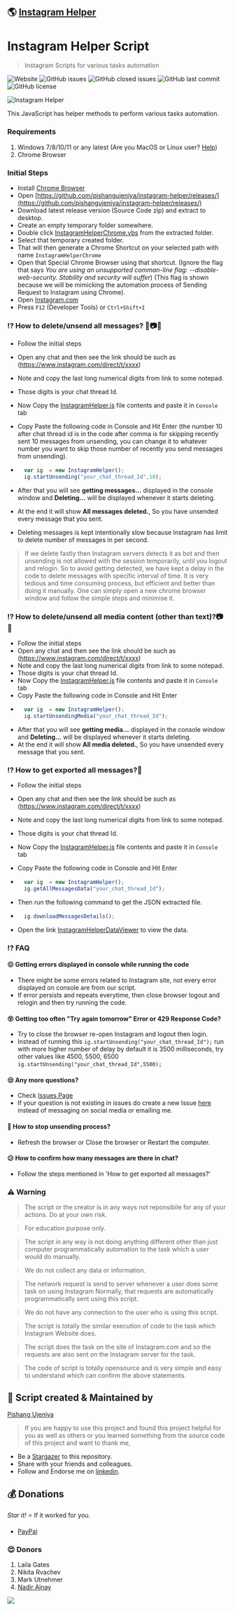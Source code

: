 ## 🌎 [Instagram Helper](https://pishangujeniya.github.io/instagram-helper/)

# Instagram Helper Script
> Instagram Scripts for various tasks automation

![Website](https://img.shields.io/website?url=https%3A%2F%2Fpishangujeniya.github.io%2Finstagram-helper%2F)
![GitHub issues](https://img.shields.io/github/issues/pishangujeniya/instagram-helper)
![GitHub closed issues](https://img.shields.io/github/issues-closed/pishangujeniya/instagram-helper)
![GitHub last commit](https://img.shields.io/github/last-commit/pishangujeniya/instagram-helper)
![GitHub license](https://img.shields.io/github/license/pishangujeniya/instagram-helper)

![Instagram Helper](./images/90143326-1e862a80-dd9b-11ea-9d6f-9365617c8ea1.png)

This JavaScript has helper methods to perform various tasks automation.

### Requirements

1. Windows 7/8/10/11 or any latest (Are you MacOS or Linux user? [Help](https://github.com/pishangujeniya/instagram-helper/issues/22#issuecomment-774589015))
2. Chrome Browser

### Initial Steps
- Install [Chrome Browser](https://www.google.com/intl/en_in/chrome/)
- Open [https://github.com/pishangujeniya/instagram-helper/releases/](https://github.com/pishangujeniya/instagram-helper/releases/)
- Download latest release version (Source Code zip) and extract to desktop.
- Create an empty temporary folder somewhere.
- Double click [InstagramHelperChrome.vbs](./InstagramHelperChrome.vbs) from the extracted folder.
- Select that temporary created folder.
- That will then generate a Chrome Shortcut on your selected path with name `InstagramHelperChrome`
- Open that Special Chrome Browser using that shortcut. (Ignore the flag that says _You are using an unsupported comman-line flag: --disable-web-security. Stability and security will suffer_) (This flag is shown because we will be mimicking the automation process of Sending Request to Instagram using Chrome).
- Open [Instagram.com](https://instagram.com)
- Press `F12` (Developer Tools) or `Ctrl+Shift+I`


### ⁉ How to delete/unsend all messages? 📃📷🎥
- Follow the initial steps
- Open any chat and then see the link should be such as (https://www.instagram.com/direct/t/xxxx)
- Note and copy the last long numerical digits from link to some notepad.
- Those digits is your chat thread Id.
- Now Copy the [InstagramHelper.js](./InstagramHelper.js) file contents and paste it in `Console` tab
- Copy Paste the following code in Console and Hit Enter (the number 10 after chat thread id is in the code after comma is for skipping recently sent 10 messages from unsending, you can change it to whatever number you want to skip those number of recently you send messages from unsending).
- ```javascript
    var ig  = new InstagramHelper();
    ig.startUnsending("your_chat_thread_Id",10);
    ```
- After that you will see **getting messages...** displayed in the console window and **Deleting...** will be displayed whenever it starts deleting.
- At the end it will show **All messages deleted.**, So you have unsended every message that you sent.

- Deleting messages is kept intentionally slow because Instagram has limit to delete number of messages in per second.
> If we delete fastly then Instagram servers detects it as bot and then unsending is not allowed with the session temporarily, until you logout and relogin. So to avoid getting detected, we have kept a delay in the code to delete messages with specific interval of time.
> It is very tedious and time consuming process, but efficient and better than doing it manually. One can simply open a new chrome browser window and follow the simple steps and minimise it.

### ⁉ How to delete/unsend all media content (other than text)?📷🎥
- Follow the initial steps
- Open any chat and then see the link should be such as (https://www.instagram.com/direct/t/xxxx)
- Note and copy the last long numerical digits from link to some notepad.
- Those digits is your chat thread Id.
- Now Copy the [InstagramHelper.js](./InstagramHelper.js) file contents and paste it in `Console` tab
- Copy Paste the following code in Console and Hit Enter
- ```javascript
    var ig  = new InstagramHelper();
    ig.startUnsendingMedia("your_chat_thread_Id");
    ```
- After that you will see **getting media...** displayed in the console window and **Deleting...** will be displayed whenever it starts deleting.
- At the end it will show **All media deleted.**, So you have unsended every message that you sent.

### ⁉ How to get exported all messages?💾
- Follow the initial steps
- Open any chat and then see the link should be such as (https://www.instagram.com/direct/t/xxxx)
- Note and copy the last long numerical digits from link to some notepad.
- Those digits is your chat thread Id.
- Now Copy the [InstagramHelper.js](./InstagramHelper.js) file contents and paste it in `Console` tab
- Copy Paste the following code in Console and Hit Enter
- ```javascript
    var ig  = new InstagramHelper();
    ig.getAllMessagesData("your_chat_thread_Id");
    ```
- Then run the following command to get the JSON extracted file.
- ```javascript
    ig.downloadMessagesDetails();
    ```

- Open the link [InstagramHelperDataViewer](./InstagramHelperDataViewer.html) to view the data.

### ⁉ FAQ

#### 😖 Getting errors displayed in console while running the code
- There might be some errors related to Instagram site, not every error displayed on console are from our script.
- If error persists and repeats everytime, then close browser logout and relogin and then try running the code.

#### 😵 Getting too often "Try again tomorrow" Error or 429 Response Code?
- Try to close the browser re-open Instagram and logout then login.
- Instead of running this `ig.startUnsending("your_chat_thread_Id");` run with more higher number of delay by default it is 3500 milliseconds, try other values like 4500, 5500, 6500 `ig.startUnsending("your_chat_thread_Id",5500);`

#### 😒 Any more questions?
- Check [Issues Page](https://github.com/pishangujeniya/instagram-helper/issues?q=)
- If your question is not existing in issues do create a new Issue [here](https://github.com/pishangujeniya/instagram-helper/issues/new/choose) instead of messaging on social media or emailing me.


#### 🛑 How to stop unsending process?
- Refresh the browser or Close the browser or Restart the computer.

#### 😕 How to confirm how many messages are there in chat?
- Follow the steps mentioned in 'How to get exported all messages?'


### ⚠ Warning
> The script or the creator is in any ways not reponsibile for any of your actions. Do at your own risk.

> For education purpose only.

> The script in any way is not doing anything different other than just computer programmatically automation to the task which a user would do manually.

> We do not collect any data or information.

> The network request is send to server whenever a user does some task on using Instagram Normally, that requests are automatically programmatically sent using this script.

> We do not have any connection to the user who is using this script.

> The script is totally the similar execution of code to the task which Instagram Website does.

> The script does the task on the site of Instagram.com and so the requests are also sent on the Instagram server for the task.

> The code of script is totally opensource and is very simple and easy to understand which can confirm the above statements.

## 💪 Script created & Maintained by

[Pishang Ujeniya](https://github.com/pishangujeniya)

> If you are happy to use this project and found this project helpful for you as well as others or you learned something from the source code of this project and want to thank me, 

- Be a [Stargazer](https://github.com/pishangujeniya/instagram-helper) to this repository.
- Share with your friends and colleagues.
- Follow and Endorse me on [linkedin](https://www.linkedin.com/in/pishangujeniya).

## 💰 Donations
*Star it!* ⭐ If it worked for you.
- [PayPal](https://paypal.me/Pishang)

### 😍 Donors
1. Laila Gates
2. Nikita Rvachev
3. Mark Utnehmer
4. [Nadir Ajnay](nadirajnay@gmail.com)

<a href="https://paypal.me/Pishang"><img src="./images/9218.jpg"></a>

